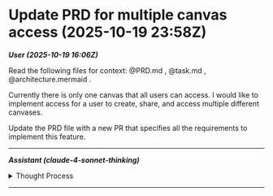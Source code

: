 <!-- Generated by SpecStory -->

<!-- cursor Session 25fcb97b-f217-4f37-bb39-5c5c6fef0bf2 (2025-10-19 23:58Z) -->

# Update PRD for multiple canvas access (2025-10-19 23:58Z)

_**User (2025-10-19 16:06Z)**_

Read the following files for context: @PRD.md , @task.md , @architecture.mermaid .

Currently there is only one canvas that all users can access. I would like to implement access for a user to create, share, and access multiple different canvases.

Update the PRD file with a new PR that specifies all the requirements to implement this feature.

---

_**Assistant (claude-4-sonnet-thinking)**_

<think><details><summary>Thought Process</summary>The user wants to add multi-canvas support to their collaborative canvas application. This is a significant feature that will require updates to both frontend and backend, as well as the database schema to support multiple canvases per user with sharing capabilities.

Let me analyze what I need to add:

1. Canvas/Room management - users should be able to create new canvases/rooms
2. Canvas sharing - users should be able to share canvases with specific users or make them public
3. Canvas listing/dashboard - users need a way to see all their canvases and shared canvases
4. Navigation between canvases
5. Permission system for different access levels (owner, editor, viewer)
6. Canvas metadata (name, description, creation date, last modified, etc.)

This will require significant backend changes:
- New data models for Canvas/Room entities
- Canvas management endpoints
- Permission/sharing system
- Updated authentication to include canvas-</details></think>

---


